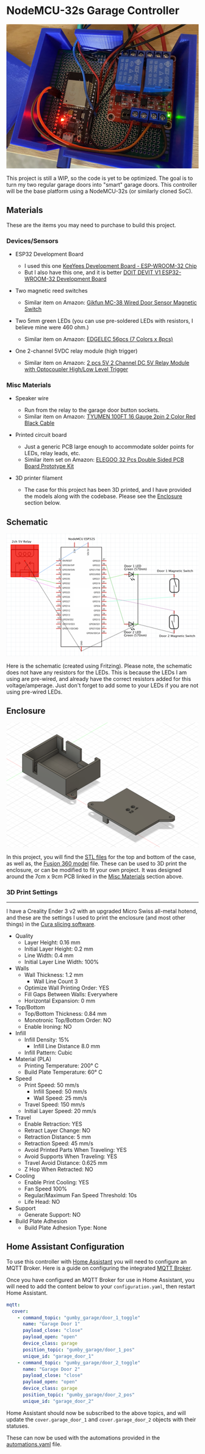 # NodeMCU-32s Garage Controller

<img src="/images/controller.jpg" width=600px>

This project is still a WIP, so the code is yet to be optimized. The goal is to turn my two regular garage doors into "smart" garage doors. This controller will be the base platform using a NodeMCU-32s (or similarly cloned SoC).

## Materials

These are the items you may need to purchase to build this project.

### Devices/Sensors

- ESP32 Development Board
  - I used this one [KeeYees Development Board - ESP-WROOM-32 Chip](https://www.amazon.com/dp/B07QCP2451?psc=1&ref=ppx_yo2_dt_b_product_details)
  - But I also have this one, and it is better [DOIT DEVIT V1 ESP32-WROOM-32 Development Board](https://www.amazon.com/dp/B084KWNMM4?psc=1&ref=ppx_yo2_dt_b_product_details)

- Two magnetic reed switches
  - Similar item on Amazon: [Gikfun MC-38 Wired Door Sensor Magnetic Switch](https://www.amazon.com/dp/B0154PTDFI?psc=1&ref=ppx_yo2_dt_b_product_details)

- Two 5mm green LEDs (you can use pre-soldered LEDs with resistors, I believe mine were 460 ohm.)
  - Similar item on Amazon: [EDGELEC 56pcs (7 Colors x 8pcs)](https://www.amazon.com/EDGELEC-LED-Emitting-Assorted-Warm-White/dp/B07W4H66LR/)

- One 2-channel 5VDC relay module (high trigger)
  - Similar item on Amazon: [2 pcs 5V 2 Channel DC 5V Relay Module with Optocoupler High/Low Level Trigger](https://www.amazon.com/dp/B079FGPC9Y?psc=1&ref=ppx_yo2_dt_b_product_details)

### Misc Materials

- Speaker wire
  - Run from the relay to the garage door button sockets.
  - Similar item on Amazon: [TYUMEN 100FT 16 Gauge 2pin 2 Color Red Black Cable](https://www.amazon.com/dp/B07SG23DT1?psc=1&ref=ppx_yo2_dt_b_product_details)

- Printed circuit board
  - Just a generic PCB large enough to accommodate solder points for LEDs, relay leads, etc.
  - Similar item set on Amazon: [ELEGOO 32 Pcs Double Sided PCB Board Prototype Kit](https://www.amazon.com/dp/B072Z7Y19F?psc=1&ref=ppx_yo2_dt_b_product_details)

- 3D printer filament
  - The case for this project has been 3D printed, and I have provided the models along with the codebase. Please see the [Enclosure](#enclosure) section below.

## Schematic

![schematic.png](/images/schematic.png "Basic Schematic")

Here is the schematic (created using Fritzing). Please note, the schematic does not have any resistors for the LEDs. This is because the LEDs I am using are pre-wired, and already have the correct resistors added for this voltage/amperage. Just don't forget to add some to your LEDs if you are not using pre-wired LEDs.

## Enclosure

![case_design_v2.png](/images/case_design_v2.png "Fusion 360 model - v2")

In this project, you will find the [STL files](/enclosure/STL/) for the top and bottom of the case, as well as, the [Fusion 360 model](/enclosure/Fusion%20360/) file. These can be used to 3D print the enclosure, or can be modified to fit your own project. It was designed around the 7cm x 9cm PCB linked in the [Misc Materials](#misc-materials) section above.

### 3D Print Settings

---

I have a Creality Ender 3 v2 with an upgraded Micro Swiss all-metal hotend, and these are the settings I used to print the enclosure (and most other things) in the [Cura slicing software](https://ultimaker.com/software/ultimaker-cura).

- Quality
  - Layer Height: 0.16 mm
  - Initial Layer Height: 0.2 mm
  - Line Width: 0.4 mm
  - Initial Layer Line Width: 100%
- Walls
  - Wall Thickness: 1.2 mm
    - Wall Line Count 3
  - Optimize Wall Printing Order: YES
  - Fill Gaps Between Walls: Everywhere
  - Horizontal Expansion: 0 mm
- Top/Bottom
  - Top/Bottom Thickness: 0.84 mm
  - Monotronic Top/Bottom Order: NO
  - Enable Ironing: NO
- Infill
  - Infill Density: 15%
    - Infill Line Distance 8.0 mm
  - Infill Pattern: Cubic
- Material (PLA)
  - Printing Temperature: 200° C
  - Build Plate Temperature: 60° C
- Speed
  - Print Speed: 50 mm/s
    - Infill Speed: 50 mm/s
    - Wall Speed: 25 mm/s
  - Travel Speed: 150 mm/s
  - Initial Layer Speed: 20 mm/s
- Travel
  - Enable Retraction: YES
  - Retract Layer Change: NO
  - Retraction Distance: 5 mm
  - Retraction Speed: 45 mm/s
  - Avoid Printed Parts When Traveling: YES
  - Avoid Supports When Traveling: YES
  - Travel Avoid Distance: 0.625 mm
  - Z Hop When Retracted: NO
- Cooling
  - Enable Print Cooling: YES
  - Fan Speed 100%
  - Regular/Maximum Fan Speed Threshold: 10s
  - Life Head: NO
- Support
  - Generate Support: NO
- Build Plate Adhesion
  - Build Plate Adhesion Type: None

## Home Assistant Configuration

To use this controller with [Home Assistant](https://home-assistant.io) you will need to configure an MQTT Broker. Here is a guide on configuring the integrated [MQTT Broker](https://www.home-assistant.io/docs/mqtt/broker/).

Once you have configured an MQTT Broker for use in Home Assistant, you will need to add the content below to your `configuration.yaml`, then restart Home Assistant.

```yaml
mqtt:
  cover:
    - command_topic: "gumby_garage/door_1_toggle"
      name: "Garage Door 1"
      payload_close: "close"
      payload_open: "open"
      device_class: garage
      position_topic: "gumby_garage/door_1_pos"
      unique_id: "garage_door_1"
    - command_topic: "gumby_garage/door_2_toggle"
      name: "Garage Door 2"
      payload_close: "close"
      payload_open: "open"
      device_class: garage
      position_topic: "gumby_garage/door_2_pos"
      unique_id: "garage_door_2"
```

Home Assistant should now be subscribed to the above topics, and will update the `cover.garage_door_1` and `cover.garage_door_2` objects with their statuses.

These can now be used with the automations provided in the [automations.yaml](/home-assistant/automations.yaml) file.